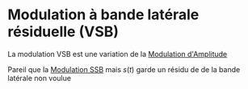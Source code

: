 # Modulation à bande latérale résiduelle (VSB)

La modulation VSB est une variation de la [Modulation d'Amplitude](Modulation%20d'Amplitude.md)

Pareil que la [Modulation SSB](Modulation%20SSB.md) mais $s(t)$ garde un résidu de de la bande latérale non voulue